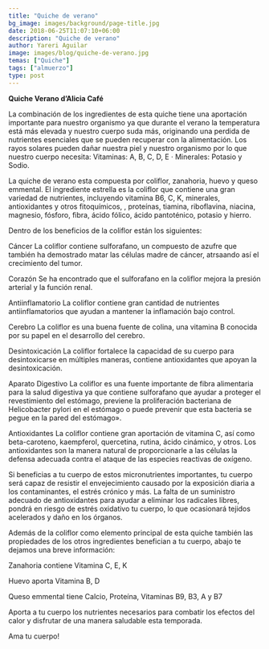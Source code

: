 ```yaml
---
title: "Quiche de verano"
bg_image: images/background/page-title.jpg
date: 2018-06-25T11:07:10+06:00
description: "Quiche de verano"
author: Yareri Aguilar
image: images/blog/quiche-de-verano.jpg
temas: ["Quiche"]
tags: ["almuerzo"]
type: post
---
```

**Quiche Verano d’Alicia Café**

La combinación de los ingredientes de esta quiche tiene una aportación importante para nuestro organismo ya que durante el verano la temperatura está más elevada y nuestro cuerpo suda más, originando una perdida de nutrientes esenciales que se pueden recuperar con la alimentación. Los rayos solares pueden dañar nuestra piel y nuestro organismo por lo que nuestro cuerpo necesita: Vitaminas: A, B, C, D, E · Minerales: Potasio y Sodio.

La quiche de verano esta compuesta por coliflor, zanahoria, huevo y queso emmental.  El ingrediente estrella es la coliflor que contiene una gran variedad de nutrientes, incluyendo vitamina B6, C, K, minerales, antioxidantes y otros fitoquímicos, , proteínas, tiamina, riboflavina, niacina, magnesio, fósforo, fibra, ácido fólico, ácido pantoténico, potasio y hierro.

Dentro de los beneficios de la coliflor están los siguientes:

Cáncer
La coliflor contiene sulforafano, un compuesto de azufre que también ha demostrado matar las células madre de cáncer, atrsaando así el crecimiento del tumor.

Corazón
Se ha encontrado que el sulforafano en la coliflor mejora la presión arterial y la función renal.

Antiinflamatorio
La coliflor contiene gran cantidad de nutrientes antiinflamatorios que ayudan a mantener la inflamación bajo control.

Cerebro
La coliflor es una buena fuente de colina, una vitamina B conocida por su papel en el desarrollo del cerebro.

Desintoxicación
La coliflor fortalece la capacidad de su cuerpo para desintoxicarse en múltiples maneras, contiene antioxidantes que apoyan la desintoxicación.

Aparato Digestivo
La coliflor es una fuente importante de fibra alimentaria para la salud digestiva ya que contiene sulforafano que ayudar a proteger el revestimiento del estómago, previene la proliferación bacteriana de Helicobacter pylori en el estómago o puede prevenir que esta bacteria se pegue en la pared del estómago».

Antioxidantes
La coliflor contiene gran aportación de vitamina C,  así como beta-caroteno, kaempferol, quercetina, rutina, ácido cinámico, y otros. Los antioxidantes son la manera natural de proporcionarle a las células la defensa adecuada contra el ataque de las especies reactivas de oxígeno.

Si beneficias a tu cuerpo de estos micronutrientes importantes, tu cuerpo será capaz de resistir el envejecimiento causado por la exposición diaria a los contaminantes, el estrés crónico y más. La falta de un suministro adecuado de antioxidantes para ayudar a eliminar los radicales libres, pondrá en riesgo de estrés oxidativo tu cuerpo, lo que ocasionará tejidos acelerados y daño en los órganos.

Además de la coliflor como elemento principal de esta quiche también las propiedades de los otros ingredientes benefician a tu cuerpo, abajo te dejamos una breve información:

Zanahoria contiene Vitamina C, E, K

Huevo aporta Vitamina B, D

Queso emmental tiene Calcio, Proteína,  Vitaminas B9, B3, A y B7

Aporta a tu cuerpo los nutrientes necesarios para combatir los efectos del calor y disfrutar de una manera saludable esta temporada.

Ama tu cuerpo!
